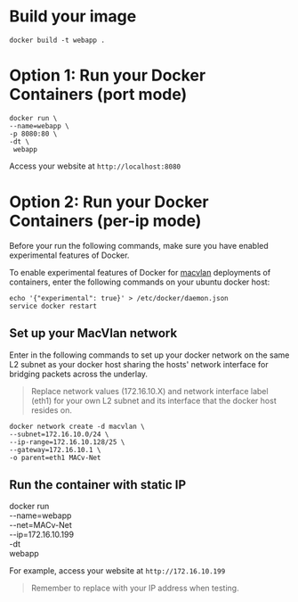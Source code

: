 
# Build your image

`docker build -t webapp .`

# Option 1: Run your Docker Containers (port mode)

```
docker run \
--name=webapp \
-p 8080:80 \
-dt \
 webapp
 ```

Access your website at `http://localhost:8080`

# Option 2: Run your Docker Containers (per-ip mode)

Before your run the following commands, make sure you have enabled experimental features of Docker. 

To enable experimental features of Docker for [macvlan](https://docs.docker.com/engine/userguide/networking/get-started-macvlan/) deployments of containers, enter the following commands on your ubuntu docker host:

```
echo '{"experimental": true}' > /etc/docker/daemon.json
service docker restart 	
```

## Set up your MacVlan network 

Enter in the following commands to set up your docker network on the same L2 subnet as your docker host sharing the hosts' network interface for bridging packets across the underlay. 

>Replace network values (172.16.10.X) and network interface label (eth1) for your own L2 subnet and its interface that the docker host resides on. 

```
docker network create -d macvlan \
--subnet=172.16.10.0/24 \
--ip-range=172.16.10.128/25 \
--gateway=172.16.10.1 \
-o parent=eth1 MACv-Net
```

## Run the container with static IP

docker run \
--name=webapp \
--net=MACv-Net \
--ip=172.16.10.199 \
-dt \
 webapp

For example, access your website at `http://172.16.10.199`

>Remember to replace with your IP address when testing. 

